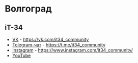 # Волгоград

## iT-34
- [VK](https://vk.com/it34_community) - https://vk.com/it34_community
- [Telegram-чат](https://t.me/it34_community) - https://t.me/it34_community
- [Instagram](https://www.instagram.com/it34_community/) - https://www.instagram.com/it34_community/
- [YouTube](https://www.youtube.com/channel/UCvfYqZLuYAvngL-p8n_07GA)